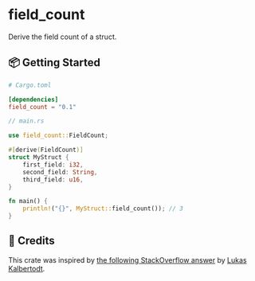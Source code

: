# field_count

Derive the field count of a struct.

## 📦 Getting Started

```toml
# Cargo.toml

[dependencies]
field_count = "0.1"
```

```rs
// main.rs

use field_count::FieldCount;

#[derive(FieldCount)]
struct MyStruct {
    first_field: i32,
    second_field: String,
    third_field: u16,
}

fn main() {
    println!("{}", MyStruct::field_count()); // 3
}
```

## 🙏 Credits

This crate was inspired by [the following StackOverflow answer](https://stackoverflow.com/a/54177920/1466456) by [Lukas Kalbertodt](https://github.com/LukasKalbertodt).